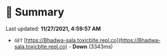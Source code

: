 # 📖 Summary
Last updated: **11/27/2021, 4:59:57 AM**

- `GET` [https://Bhadwa-sala.toxicblte.repl.co](https://Bhadwa-sala.toxicblte.repl.co) - **Down** (3343ms)
